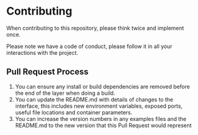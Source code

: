 # Contributing

When contributing to this repository, please think twice and implement once. 

Please note we have a code of conduct, please follow it in all your interactions with the project.

## Pull Request Process

1. You can ensure any install or build dependencies are removed before the end of the layer when doing a 
   build.
2. You can update the README.md with details of changes to the interface, this includes new environment 
   variables, exposed ports, useful file locations and container parameters.
3. You can increase the version numbers in any examples files and the README.md to the new version that this
   Pull Request would represent
